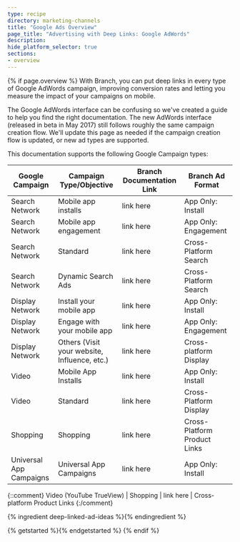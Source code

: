 ```yaml
---
type: recipe
directory: marketing-channels
title: "Google Ads Overview"
page_title: "Advertising with Deep Links: Google AdWords"
description:
hide_platform_selector: true
sections:
- overview
---
```


{% if page.overview %}
With Branch, you can put deep links in every type of Google AdWords campaign, improving conversion rates and letting you measure the impact of your campaigns on mobile.  

The Google AdWords interface can be confusing so we've created a guide to help you find the right documentation. The new AdWords interface (released in beta in May 2017) still follows roughly the same campaign creation flow. We'll update this page as needed if the campaign creation flow is updated, or new ad types are supported.

This documentation supports the following Google Campaign types:

Google Campaign | Campaign Type/Objective | Branch Documentation Link | Branch Ad Format
--- | --- | --- | ---
Search Network | Mobile app installs | link here | App Only: Install 
Search Network | Mobile app engagement | link here | App Only: Engagement
Search Network | Standard  | link here | Cross-Platform Search
Search Network | Dynamic Search Ads  | link here | Cross-Platform Search
Display Network | Install your mobile app | link here | App Only: Install
Display Network | Engage with your mobile app | link here | App Only: Engagement
Display Network | Others (Visit your website, Influence, etc.)  | link here | Cross-platform Display
Video | Mobile App Installs | link here | App Only: Install
Video | Standard | link here | Cross-Platform Display
Shopping | Shopping | link here | Cross-Platform Product Links
Universal App Campaigns | Universal App Campaigns | link here | App Only: Install

{::comment}
Video (YouTube TrueView) | Shopping | link here | Cross-platform Product Links
{:/comment}

{% ingredient deep-linked-ad-ideas %}{% endingredient %}

{% getstarted %}{% endgetstarted %}
{% endif %}
